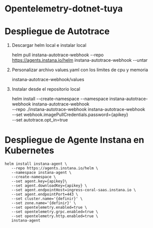 # Opentelemetry-dotnet-tuya


# Despliegue de Autotrace

1. Descargar helm local e instalar local

    helm pull instana-autotrace-webhook --repo https://agents.instana.io/helm instana-autotrace-webhook --untar

2. Personalizar archivo values.yaml con los limites de cpu y memoria

    instana-autotrace-webhook/values

3. Instalar desde el repositorio local

    helm install --create-namespace --namespace instana-autotrace-webhook instana-autotrace-webhook \
    --repo ./instana-autotrace-webhook instana-autotrace-webhook \
    --set webhook.imagePullCredentials.password={apikey}\
    --set autotrace.opt_in=true

# Despliegue de Agente Instana en Kubernetes

    helm install instana-agent \
       --repo https://agents.instana.io/helm \
       --namespace instana-agent \
       --create-namespace \
       --set agent.key={apikey}\
       --set agent.downloadKey={apikey} \
       --set agent.endpointHost=ingress-coral-saas.instana.io \
       --set agent.endpointPort=443 \
       --set cluster.name='{definir}' \
       --set zone.name='{definir}' \
       --set opentelemetry.enabled=true \
       --set opentelemetry.grpc.enabled=true \
       --set opentelemetry.http.enabled=true \
       instana-agent

